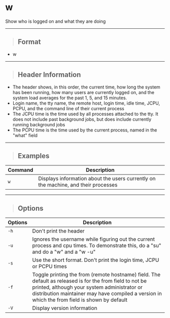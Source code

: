 # w

Show who is logged on and what they are doing

---

> ## **Format**

- w

---

> ## **Header Information**

- The header shows, in this order, the current time, how long the system has been running, how many users are currently logged on, and the system load averages for the past 1, 5, and 15 minutes.
- Login name, the tty name, the remote host, login time, idle time, JCPU, PCPU, and the command line of their current process
- The JCPU time is the time used by all processes attached to the tty. It does not include past background jobs, but does include currently running background jobs
- The PCPU time is the time used by the current process, named in the "what" field

---

> ## **Examples**

| **Command**   | **Description**   |
| --------------|-------------------|
| `w` | Displays information about the users currently on the machine, and their processes |

---

> ## **Options**

| **Options** |**Description**   |
| --------------|-------------------|
| `-h` | Don't print the header |
| `-u` | Ignores the username while figuring out the current process and cpu times. To demonstrate this, do a "su" and do a "w" and a "w -u" |
| `-s` | Use the short format. Don't print the login time, JCPU or PCPU times |
| `-f` | Toggle printing the from (remote hostname) field. The default as released is for the from field to not be printed, although your system administrator or distribution maintainer may have compiled a version in which the from field is shown by default |
| `-V` | Display version information